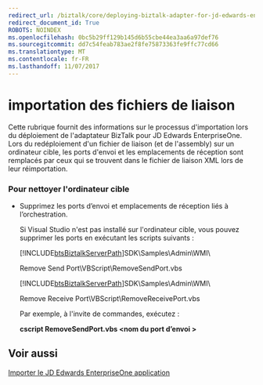 ```yaml
---
redirect_url: /biztalk/core/deploying-biztalk-adapter-for-jd-edwards-enterpriseone/
redirect_document_id: True
ROBOTS: NOINDEX
ms.openlocfilehash: 0bc5b29ff129b145d6b55cbe44ea3aa6a97def76
ms.sourcegitcommit: dd7c54feab783ae2f8fe75873363fe9ffc77cd66
ms.translationtype: MT
ms.contentlocale: fr-FR
ms.lasthandoff: 11/07/2017
---
```

# <a name="importing-binding-files"></a>importation des fichiers de liaison
Cette rubrique fournit des informations sur le processus d'importation lors du déploiement de l'adaptateur BizTalk pour JD Edwards EnterpriseOne. Lors du redéploiement d'un fichier de liaison (et de l'assembly) sur un ordinateur cible, les ports d'envoi et les emplacements de réception sont remplacés par ceux qui se trouvent dans le fichier de liaison XML lors de leur réimportation.  
  
### <a name="to-clean-the-target-computer"></a>Pour nettoyer l'ordinateur cible  
  
-   Supprimez les ports d’envoi et emplacements de réception liés à l’orchestration.  
  
     Si Visual Studio n'est pas installé sur l'ordinateur cible, vous pouvez supprimer les ports en exécutant les scripts suivants :  
  
     [!INCLUDE[btsBiztalkServerPath](../includes/btsbiztalkserverpath-md.md)]SDK\Samples\Admin\WMI\  
  
     Remove Send Port\VBScript\RemoveSendPort.vbs  
  
     [!INCLUDE[btsBiztalkServerPath](../includes/btsbiztalkserverpath-md.md)]SDK\Samples\Admin\WMI\  
  
     Remove Receive Port\VBScript\RemoveReceivePort.vbs  
  
     Par exemple, à l'invite de commandes, exécutez :  
  
     **cscript RemoveSendPort.vbs \<nom du port d’envoi >**  
  
## <a name="see-also"></a>Voir aussi  
 [Importer le JD Edwards EnterpriseOne application](../core/deploying-biztalk-adapter-for-jd-edwards-enterpriseone.md)